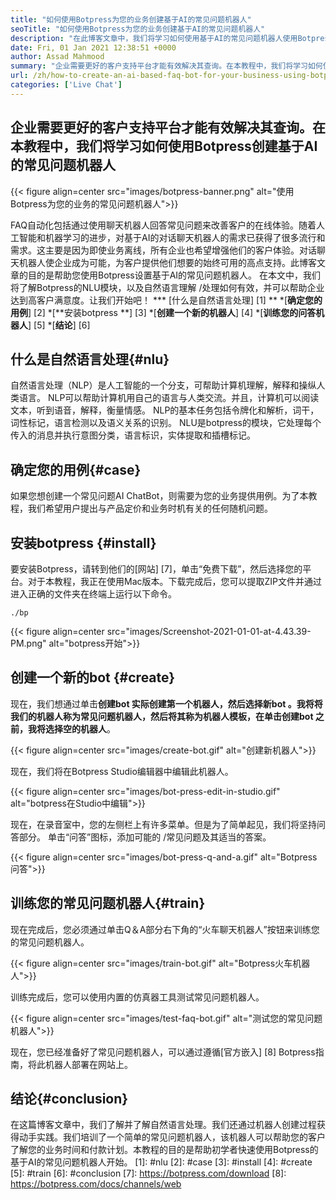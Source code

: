 ```yaml
---
title: "如何使用Botpress为您的业务创建基于AI的常见问题机器人" 
seoTitle: "如何使用Botpress为您的业务创建基于AI的常见问题机器人" 
description: "在此博客文章中，我们将学习如何使用基于AI的常见问题机器人使用Botpress自动化客户查询。" 
date: Fri, 01 Jan 2021 12:38:51 +0000
author: Assad Mahmood
summary: "企业需要更好的客户支持平台才能有效解决其查询。在本教程中，我们将学习如何使用Botpress创建基于AI的常见问题机器人" 
url: /zh/how-to-create-an-ai-based-faq-bot-for-your-business-using-botpress/
categories: ['Live Chat']
---
```


## 企业需要更好的客户支持平台才能有效解决其查询。在本教程中，我们将学习如何使用Botpress创建基于AI的常见问题机器人

{{< figure align=center src="images/botpress-banner.png" alt="使用Botpress为您的业务的常见问题机器人">}}

FAQ自动化包括通过使用聊天机器人回答常见问题来改善客户的在线体验。随着人工智能和机器学习的进步，对基于AI的对话聊天机器人的需求已获得了很多流行和需求。这主要是因为即使业务离线，所有企业也希望增强他们的客户体验。对话聊天机器人使企业成为可能，为客户提供他们想要的始终可用的高点支持。此博客文章的目的是帮助您使用Botpress设置基于AI的常见问题机器人。
在本文中，我们将了解Botpress的NLU模块，以及自然语言理解 /处理如何有效，并可以帮助企业达到高客户满意度。让我们开始吧！
  *** [什么是自然语言处理] [1] **
  *[**确定您的用例**] [2]
  *[**安装botpress **] [3]
  *[**创建一个新的机器人**] [4]
  *[**训练您的问答机器人**] [5]
  *[**结论**] [6]

## 什么是自然语言处理{#nlu}
自然语言处理（NLP）是人工智能的一个分支，可帮助计算机理解，解释和操纵人类语言。 NLP可以帮助计算机用自己的语言与人类交流。并且，计算机可以阅读文本，听到语音，解释，衡量情感。
NLP的基本任务包括令牌化和解析，词干，词性标记，语言检测以及语义关系的识别。
NLU是botpress的模块，它处理每个传入的消息并执行意图分类，语言标识，实体提取和插槽标记。

## 确定您的用例{#case}
如果您想创建一个常见问题AI ChatBot，则需要为您的业务提供用例。为了本教程，我们希望用户提出与产品定价和业务时机有关的任何随机问题。

## 安装botpress {#install}
要安装Botpress，请转到他们的[网站] [7]，单击“免费下载”，然后选择您的平台。对于本教程，我正在使用Mac版本。下载完成后，您可以提取ZIP文件并通过进入正确的文件夹在终端上运行以下命令。
```
./bp
```

{{< figure align=center src="images/Screenshot-2021-01-01-at-4.43.39-PM.png" alt="botpress开始">}}


## 创建一个新的bot {#create}
现在，我们想通过单击**创建bot **实际创建第一个机器人，然后选择**新bot **。我将将我们的机器人称为常见问题机器人，然后将其称为机器人模板，在单击**创建bot **之前，我将选择**空的机器人**。

{{< figure align=center src="images/create-bot.gif" alt="创建新机器人">}}

现在，我们将在Botpress Studio编辑器中编辑此机器人。

{{< figure align=center src="images/bot-press-edit-in-studio.gif" alt="botpress在Studio中编辑">}}

现在，在录音室中，您的左侧栏上有许多菜单。但是为了简单起见，我们将坚持问答部分。
单击“问答”图标，添加可能的 /常见问题及其适当的答案。

{{< figure align=center src="images/bot-press-q-and-a.gif" alt="Botpress问答">}}


## 训练您的常见问题机器人{#train}
现在完成后，您必须通过单击Q＆A部分右下角的“火车聊天机器人”按钮来训练您的常见问题机器人。

{{< figure align=center src="images/train-bot.gif" alt="Botpress火车机器人">}}

训练完成后，您可以使用内置的仿真器工具测试常见问题机器人。

{{< figure align=center src="images/test-faq-bot.gif" alt="测试您的常见问题机器人">}}

现在，您已经准备好了常见问题机器人，可以通过遵循[官方嵌入] [8] Botpress指南，将此机器人部署在网站上。

## 结论{#conclusion}
在这篇博客文章中，我们了解并了解自然语言处理。我们还通过机器人创建过程获得动手实践。我们培训了一个简单的常见问题机器人，该机器人可以帮助您的客户了解您的业务时间和付款计划。本教程的目的是帮助初学者快速使用Botpress的基于AI的常见问题机器人开始。
[1]: #nlu
[2]: #case
[3]: #install
[4]: #create
[5]: #train
[6]: #conclusion
[7]: https://botpress.com/download
[8]: https://botpress.com/docs/channels/web

